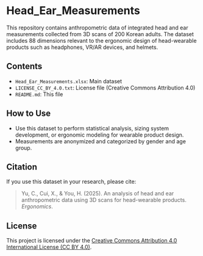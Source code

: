 # Head_Ear_Measurements

This repository contains anthropometric data of integrated head and ear measurements collected from 3D scans of 200 Korean adults. The dataset includes 88 dimensions relevant to the ergonomic design of head-wearable products such as headphones, VR/AR devices, and helmets.

## Contents
- `Head_Ear_Measurements.xlsx`: Main dataset
- `LICENSE_CC_BY_4.0.txt`: License file (Creative Commons Attribution 4.0)
- `README.md`: This file

## How to Use
- Use this dataset to perform statistical analysis, sizing system development, or ergonomic modeling for wearable product design.
- Measurements are anonymized and categorized by gender and age group.

## Citation
If you use this dataset in your research, please cite:

> Yu, C., Cui, X., & You, H. (2025). An analysis of head and ear anthropometric data using 3D scans for head-wearable products. *Ergonomics*.

## License
This project is licensed under the [Creative Commons Attribution 4.0 International License (CC BY 4.0)](https://creativecommons.org/licenses/by/4.0/).
